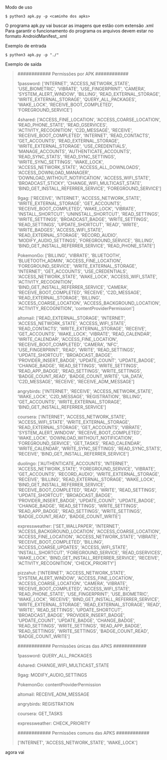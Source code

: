 Modo de uso

`$ python3 apk.py -p <caminho dos apks>`

O programa apk.py vai buscar as imagens que estão com extensão .xml
Para garantir o funcionamento do programa os arquivos devem estar no formato AndroidManifest_<nomedoapk>.xml

Exemplo de entrada

`$ python3 apk.py -p "./"`

Exemplo de saída

> ############ Permissões por APK ############
>
> 1password: ['INTERNET', 'ACCESS_NETWORK_STATE', 'USE_BIOMETRIC', 'VIBRATE', 'USE_FINGERPRINT', 'CAMERA', 'SYSTEM_ALERT_WINDOW', 'BILLING', 'READ_EXTERNAL_STORAGE', 'WRITE_EXTERNAL_STORAGE', 'QUERY_ALL_PACKAGES', 'WAKE_LOCK', 'RECEIVE_BOOT_COMPLETED', 'FOREGROUND_SERVICE']
>
> 4shared: ['ACCESS_FINE_LOCATION', 'ACCESS_COARSE_LOCATION', 'READ_PHONE_STATE', 'READ_GSERVICES', 'ACTIVITY_RECOGNITION', 'C2D_MESSAGE', 'RECEIVE', 'RECEIVE_BOOT_COMPLETED', 'INTERNET', 'READ_CONTACTS', 'GET_ACCOUNTS', 'READ_EXTERNAL_STORAGE', 'WRITE_EXTERNAL_STORAGE', 'USE_CREDENTIALS', 'MANAGE_ACCOUNTS', 'AUTHENTICATE_ACCOUNTS', 'READ_SYNC_STATS', 'READ_SYNC_SETTINGS', 'WRITE_SYNC_SETTINGS', 'WAKE_LOCK', 'ACCESS_NETWORK_STATE', 'ACCESS_ALL_DOWNLOADS', 'ACCESS_DOWNLOAD_MANAGER', 'DOWNLOAD_WITHOUT_NOTIFICATION', 'ACCESS_WIFI_STATE', 'BROADCAST_STICKY', 'CHANGE_WIFI_MULTICAST_STATE', 'BIND_GET_INSTALL_REFERRER_SERVICE', 'FOREGROUND_SERVICE']
>
> 9gag: ['RECEIVE', 'INTERNET', 'ACCESS_NETWORK_STATE', 'WRITE_EXTERNAL_STORAGE', 'GET_ACCOUNTS', 'RECEIVE_BOOT_COMPLETED', 'WAKE_LOCK', 'VIBRATE', 'INSTALL_SHORTCUT', 'UNINSTALL_SHORTCUT', 'READ_SETTINGS', 'WRITE_SETTINGS', 'BROADCAST_BADGE', 'WRITE_SETTINGS', 'READ_SETTINGS', 'UPDATE_SHORTCUT', 'READ', 'WRITE', 'WRITE_BADGES', 'ACCESS_WIFI_STATE', 'READ_EXTERNAL_STORAGE', 'RECORD_AUDIO', 'MODIFY_AUDIO_SETTINGS', 'FOREGROUND_SERVICE', 'BILLING', 'BIND_GET_INSTALL_REFERRER_SERVICE', 'READ_PHONE_STATE']
>
> PokemonGo: ['BILLING', 'VIBRATE', 'BLUETOOTH', 'BLUETOOTH_ADMIN', 'ACCESS_FINE_LOCATION', 'FOREGROUND_SERVICE', 'WRITE_EXTERNAL_STORAGE', 'INTERNET', 'GET_ACCOUNTS', 'USE_CREDENTIALS', 'ACCESS_NETWORK_STATE', 'WAKE_LOCK', 'ACCESS_WIFI_STATE', 'ACTIVITY_RECOGNITION', 'BIND_GET_INSTALL_REFERRER_SERVICE', 'CAMERA', 'RECEIVE_BOOT_COMPLETED', 'RECEIVE', 'C2D_MESSAGE', 'READ_EXTERNAL_STORAGE', 'BILLING', 'ACCESS_COARSE_LOCATION', 'ACCESS_BACKGROUND_LOCATION', 'ACTIVITY_RECOGNITION', 'contentProviderPermission']
>
> altomail: ['READ_EXTERNAL_STORAGE', 'INTERNET', 'ACCESS_NETWORK_STATE', 'ACCESS_WIFI_STATE', 'READ_CONTACTS', 'WRITE_EXTERNAL_STORAGE', 'RECEIVE', 'GET_ACCOUNTS', 'WAKE_LOCK', 'VIBRATE', 'READ_CALENDAR', 'WRITE_CALENDAR', 'ACCESS_FINE_LOCATION', 'RECEIVE_BOOT_COMPLETED', 'CAMERA', 'NFC', 'USE_FINGERPRINT', 'READ', 'WRITE', 'READ_SETTINGS', 'UPDATE_SHORTCUT', 'BROADCAST_BADGE', 'PROVIDER_INSERT_BADGE', 'UPDATE_COUNT', 'UPDATE_BADGE', 'CHANGE_BADGE', 'READ_SETTINGS', 'WRITE_SETTINGS', 'READ_APP_BADGE', 'READ_SETTINGS', 'WRITE_SETTINGS', 'BADGE_COUNT_READ', 'BADGE_COUNT_WRITE', 'UA_DATA', 'C2D_MESSAGE', 'RECEIVE', 'RECEIVE_ADM_MESSAGE']
>
> angrybirds: ['INTERNET', 'RECEIVE', 'ACCESS_NETWORK_STATE', 'WAKE_LOCK', 'C2D_MESSAGE', 'REGISTRATION', 'BILLING', 'GET_ACCOUNTS', 'WRITE_EXTERNAL_STORAGE', 'BIND_GET_INSTALL_REFERRER_SERVICE']
>
> coursera: ['INTERNET', 'ACCESS_NETWORK_STATE', 'ACCESS_WIFI_STATE', 'WRITE_EXTERNAL_STORAGE', 'READ_EXTERNAL_STORAGE', 'GET_ACCOUNTS', 'VIBRATE', 'SYSTEM_ALERT_WINDOW', 'RECEIVE_BOOT_COMPLETED', 'WAKE_LOCK', 'DOWNLOAD_WITHOUT_NOTIFICATION', 'FOREGROUND_SERVICE', 'GET_TASKS', 'READ_CALENDAR', 'WRITE_CALENDAR', 'WRITE_SYNC_SETTINGS', 'READ_SYNC_STATS', 'RECEIVE', 'BIND_GET_INSTALL_REFERRER_SERVICE']
>
> duolingo: ['AUTHENTICATE_ACCOUNTS', 'INTERNET', 'ACCESS_NETWORK_STATE', 'FOREGROUND_SERVICE', 'VIBRATE', 'GET_ACCOUNTS', 'RECORD_AUDIO', 'WRITE_EXTERNAL_STORAGE', 'RECEIVE', 'BILLING', 'READ_EXTERNAL_STORAGE', 'WAKE_LOCK', 'BIND_GET_INSTALL_REFERRER_SERVICE', 'RECEIVE_BOOT_COMPLETED', 'READ', 'WRITE', 'READ_SETTINGS', 'UPDATE_SHORTCUT', 'BROADCAST_BADGE', 'PROVIDER_INSERT_BADGE', 'UPDATE_COUNT', 'UPDATE_BADGE', 'CHANGE_BADGE', 'READ_SETTINGS', 'WRITE_SETTINGS', 'READ_APP_BADGE', 'READ_SETTINGS', 'WRITE_SETTINGS', 'BADGE_COUNT_READ', 'BADGE_COUNT_WRITE']
>
> expressweather: ['SET_WALLPAPER', 'INTERNET', 'ACCESS_BACKGROUND_LOCATION', 'ACCESS_COARSE_LOCATION', 'ACCESS_FINE_LOCATION', 'ACCESS_NETWORK_STATE', 'VIBRATE', 'RECEIVE_BOOT_COMPLETED', 'BILLING', 'ACCESS_COARSE_UPDATES', 'ACCESS_WIFI_STATE', 'INSTALL_SHORTCUT', 'FOREGROUND_SERVICE', 'READ_GSERVICES', 'WAKE_LOCK', 'BIND_GET_INSTALL_REFERRER_SERVICE', 'RECEIVE', 'ACTIVITY_RECOGNITION', 'CHECK_PRIORITY']
>
> pizzahut: ['INTERNET', 'ACCESS_NETWORK_STATE', 'SYSTEM_ALERT_WINDOW', 'ACCESS_FINE_LOCATION', 'ACCESS_COARSE_LOCATION', 'CAMERA', 'VIBRATE', 'RECEIVE_BOOT_COMPLETED', 'ACCESS_WIFI_STATE', 'READ_PHONE_STATE', 'USE_FINGERPRINT', 'USE_BIOMETRIC', 'WAKE_LOCK', 'RECEIVE', 'BIND_GET_INSTALL_REFERRER_SERVICE', 'WRITE_EXTERNAL_STORAGE', 'READ_EXTERNAL_STORAGE', 'READ', 'WRITE', 'READ_SETTINGS', 'UPDATE_SHORTCUT', 'BROADCAST_BADGE', 'PROVIDER_INSERT_BADGE', 'UPDATE_COUNT', 'UPDATE_BADGE', 'CHANGE_BADGE', 'READ_SETTINGS', 'WRITE_SETTINGS', 'READ_APP_BADGE', 'READ_SETTINGS', 'WRITE_SETTINGS', 'BADGE_COUNT_READ', 'BADGE_COUNT_WRITE']
>
> ############ Permissões únicas das APKS ############
>
> 1password: QUERY_ALL_PACKAGES
>
> 4shared: CHANGE_WIFI_MULTICAST_STATE
>
> 9gag: MODIFY_AUDIO_SETTINGS
>
> PokemonGo: contentProviderPermission
>
> altomail: RECEIVE_ADM_MESSAGE
>
> angrybirds: REGISTRATION
>
> coursera: GET_TASKS
>
> expressweather: CHECK_PRIORITY
>
> ############ Permissões comuns das APKS ############
>
> ['INTERNET', 'ACCESS_NETWORK_STATE', 'WAKE_LOCK']

 



agora vai

